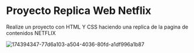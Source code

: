 # Proyecto Replica Web Netflix

Realize un proyecto con HTML Y CSS haciendo una replica de la pagina de contenidos NETFLIX

![174394347-77d6a103-a504-4036-80fd-a1df996a1b87](https://user-images.githubusercontent.com/103456509/174478641-bc852b14-fa00-435e-abeb-b5e04f5829c8.jpg)
